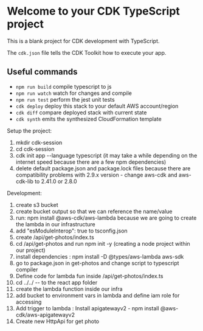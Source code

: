 # Welcome to your CDK TypeScript project

This is a blank project for CDK development with TypeScript.

The `cdk.json` file tells the CDK Toolkit how to execute your app.

## Useful commands

- `npm run build` compile typescript to js
- `npm run watch` watch for changes and compile
- `npm run test` perform the jest unit tests
- `cdk deploy` deploy this stack to your default AWS account/region
- `cdk diff` compare deployed stack with current state
- `cdk synth` emits the synthesized CloudFormation template

Setup the project:

1. mkdir cdk-session
2. cd cdk-session
3. cdk init app --language typescript (it may take a while depending on the internet speed because there are a few npm dependencies)
4. delete default package.json and package.lock files because there are compatibility problems with 2.9.x version - change aws-cdk and aws-cdk-lib to 2.41.0 or 2.8.0

Development:

1. create s3 bucket
2. create bucket output so that we can reference the name/value
3. run: npm install @aws-cdk/aws-lambda because we are going to create the lambda in our infrastructure
4. add "esModuleInterop": true to tsconfig.json
5. create /api/get-photos/index.ts
6. cd /api/get-photos and run npm init -y (creating a node project within our project)
7. install dependencies : npm install -D @types/aws-lambda aws-sdk
8. go to package.json in get-photos and change script to typescript compiler
9. Define code for lambda fun inside /api/get-photos/index.ts
10. cd ../../ -- to the react app folder
11. create the lambda function inside our infra
12. add bucket to environment vars in lambda and define iam role for accessing
13. Add trigger to lambda : Install apigatewayv2 - npm install @aws-cdk/aws-apigatewayv2
14. Create new HttpApi for get photo
